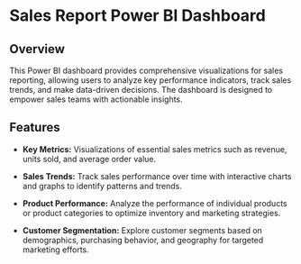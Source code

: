 # Sales Report Power BI Dashboard

## Overview

This Power BI dashboard provides comprehensive visualizations for sales reporting, allowing users to analyze key performance indicators, track sales trends, and make data-driven decisions. The dashboard is designed to empower sales teams with actionable insights.

## Features

- **Key Metrics:** Visualizations of essential sales metrics such as revenue, units sold, and average order value.

- **Sales Trends:** Track sales performance over time with interactive charts and graphs to identify patterns and trends.

- **Product Performance:** Analyze the performance of individual products or product categories to optimize inventory and marketing strategies.

- **Customer Segmentation:** Explore customer segments based on demographics, purchasing behavior, and geography for targeted marketing efforts.

